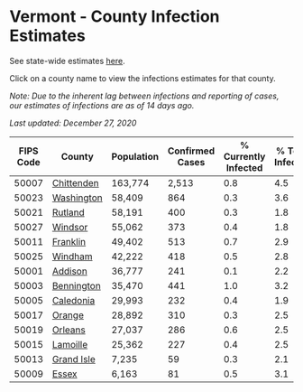 # Vermont - County Infection Estimates

See state-wide estimates [here](/infections/us-vt).

Click on a county name to view the infections estimates for that county.

*Note: Due to the inherent lag between infections and reporting of cases, our estimates of infections are as of 14 days ago.*

*Last updated: December 27, 2020*

|   FIPS Code |                   County |   Population |   Confirmed Cases |   % Currently Infected |   % Total Infected |
|-------------|--------------------------|--------------|-------------------|------------------------|--------------------|
|       50007 | [Chittenden](chittenden) |      163,774 |             2,513 |                    0.8 |                4.5 |
|       50023 | [Washington](washington) |       58,409 |               864 |                    0.3 |                3.6 |
|       50021 |       [Rutland](rutland) |       58,191 |               400 |                    0.3 |                1.8 |
|       50027 |       [Windsor](windsor) |       55,062 |               373 |                    0.4 |                1.8 |
|       50011 |     [Franklin](franklin) |       49,402 |               513 |                    0.7 |                2.9 |
|       50025 |       [Windham](windham) |       42,222 |               418 |                    0.5 |                2.8 |
|       50001 |       [Addison](addison) |       36,777 |               241 |                    0.1 |                2.2 |
|       50003 | [Bennington](bennington) |       35,470 |               441 |                    1.0 |                3.2 |
|       50005 |   [Caledonia](caledonia) |       29,993 |               232 |                    0.4 |                1.9 |
|       50017 |         [Orange](orange) |       28,892 |               310 |                    0.3 |                2.5 |
|       50019 |       [Orleans](orleans) |       27,037 |               286 |                    0.6 |                2.5 |
|       50015 |     [Lamoille](lamoille) |       25,362 |               227 |                    0.4 |                2.5 |
|       50013 | [Grand Isle](grand-isle) |        7,235 |                59 |                    0.3 |                2.1 |
|       50009 |           [Essex](essex) |        6,163 |                81 |                    0.5 |                3.1 |